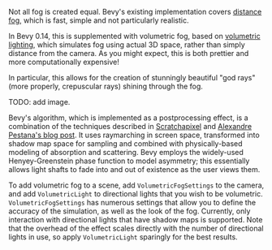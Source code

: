 Not all fog is created equal.
Bevy's existing implementation covers [distance fog](https://en.wikipedia.org/wiki/Distance_fog), which is fast, simple and not particularly realistic.

In Bevy 0.14, this is supplemented with volumetric fog, based on [volumetric lighting](https://en.wikipedia.org/wiki/Volumetric_lighting), which simulates fog using actual 3D space, rather than simply distance from the camera.
As you might expect, this is both prettier and more computationally expensive!

In particular, this allows for the creation of stunningly beautiful "god rays" (more properly, crepuscular rays) shining through the fog.

TODO: add image.

Bevy's algorithm, which is implemented as a postprocessing effect, is a combination of the techniques described in [Scratchapixel](https://www.scratchapixel.com/lessons/3d-basic-rendering/volume-rendering-for-developers/intro-volume-rendering.html) and [Alexandre Pestana's blog post](https://www.alexandre-pestana.com/volumetric-lights/). It uses raymarching in screen space, transformed into shadow map space for sampling and combined with physically-based modeling of absorption and scattering. Bevy employs the widely-used Henyey-Greenstein phase function to model asymmetry; this essentially allows light shafts to fade into and out of existence as the user views them.

To add volumetric fog to a scene, add `VolumetricFogSettings` to the camera, and add `VolumetricLight` to directional lights that you wish to be volumetric. `VolumetricFogSettings` has numerous settings that allow you to define the accuracy of the simulation, as well as the look of the fog. Currently, only interaction with directional lights that have shadow maps is supported. Note that the overhead of the effect scales directly with the number of directional lights in use, so apply `VolumetricLight` sparingly for the best results.
